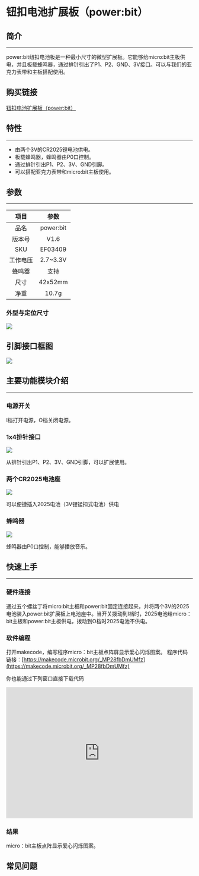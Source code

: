 # 钮扣电池扩展板（power:bit）

## 简介
---

power:bit纽扣电池板是一种最小尺寸的微型扩展板。它能够给micro:bit主板供电，并且板载蜂鸣器，通过排针引出了P1、P2、GND、3V接口。可以与我们的亚克力表带和主板搭配使用。

## 购买链接
[钮扣电池扩展板（power:bit）](https://item.taobao.com/item.htm?ft=t&id=564916883947)

## 特性 
---

- 由两个3V的CR2025锂电池供电。
- 板载蜂鸣器，蜂鸣器由P0口控制。
- 通过排针引出P1、P2、3V、GND引脚。 
- 可以搭配亚克力表带和micro:bit主板使用。

## 参数
---
项目 | 参数 
:-: | :-: 
品名|power:bit
版本号|V1.6
SKU| EF03409
工作电压|2.7~3.3V
蜂鸣器|支持
尺寸|42x52mm
净重|10.7g

### 外型与定位尺寸
![](./images/BQCpLVu.png)
## 引脚接口框图
![](./images/ONnPnR7.png)

## 主要功能模块介绍  
---  

### 电源开关  

I档打开电源，O档关闭电源。

### 1x4排针接口

![](./images/9uskWP9.png)

从排针引出P1、P2、3V、GND引脚，可以扩展使用。

### 两个CR2025电池座

![](./images/RkOmiZc.png)

可以便捷插入2025电池（3V锂锰扣式电池）供电

### 蜂鸣器  

![](./images/eNtjso8.png)

蜂鸣器由P0口控制，能够播放音乐。

## 快速上手  
---  

### 硬件连接  


通过五个螺丝丁将micro:bit主板和power:bit固定连接起来，并将两个3V的2025电池装入power:bit扩展板上电池座中。当开关拨动到I档时，2025电池给micro：bit主板和power:bit主板供电，拨动到O档时2025电池不供电。


### 软件编程  

打开makecode，编写程序micro：bit主板点阵屏显示爱心闪烁图案。
程序代码链接：[https://makecode.microbit.org/_MP28fbDmUMfz](https://makecode.microbit.org/_MP28fbDmUMfz)

你也能通过下列窗口直接下载代码

<div style="position:relative;height:0;padding-bottom:70%;overflow:hidden;"><iframe style="position:absolute;top:0;left:0;width:100%;height:100%;" src="https://makecode.microbit.org/#pub:_MP28fbDmUMfz" frameborder="0" sandbox="allow-popups allow-forms allow-scripts allow-same-origin"></iframe></div>

### 结果  

micro：bit主板点阵显示爱心闪烁图案。

## 常见问题
